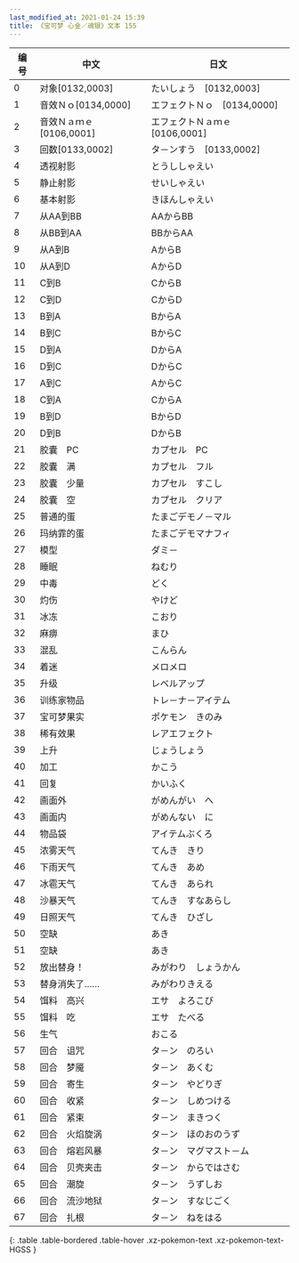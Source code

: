 ```yaml
---
last_modified_at: 2021-01-24 15:39
title: 《宝可梦 心金／魂银》文本 155
---
```

| 编号 | 中文 | 日文 |
| ---- | ---- | ---- |
| 0 | 对象[0132,0003] | たいしょう　[0132,0003] |
| 1 | 音效Ｎｏ[0134,0000] | エフェクトＮｏ　[0134,0000] |
| 2 | 音效Ｎａｍｅ[0106,0001] | エフェクトＮａｍｅ　[0106,0001] |
| 3 | 回数[0133,0002] | タ－ンすう　[0133,0002] |
| 4 | 透视射影 | とうししゃえい |
| 5 | 静止射影 | せいしゃえい |
| 6 | 基本射影 | きほんしゃえい |
| 7 | 从AA到BB | AAからBB |
| 8 | 从BB到AA | BBからAA |
| 9 | 从A到B | AからB |
| 10 | 从A到D | AからD |
| 11 | C到B | CからB |
| 12 | C到D | CからD |
| 13 | B到A | BからA |
| 14 | B到C | BからC |
| 15 | D到A | DからA |
| 16 | D到C | DからC |
| 17 | A到C | AからC |
| 18 | C到A | CからA |
| 19 | B到D | BからD |
| 20 | D到B | DからB |
| 21 | 胶囊　PC | カプセル　PC |
| 22 | 胶囊　满 | カプセル　フル |
| 23 | 胶囊　少量 | カプセル　すこし |
| 24 | 胶囊　空 | カプセル　クリア |
| 25 | 普通的蛋 | たまごデモノ－マル |
| 26 | 玛纳霏的蛋 | たまごデモマナフィ |
| 27 | 模型 | ダミ－ |
| 28 | 睡眠 | ねむり |
| 29 | 中毒 | どく |
| 30 | 灼伤 | やけど |
| 31 | 冰冻 | こおり |
| 32 | 麻痹 | まひ |
| 33 | 混乱 | こんらん |
| 34 | 着迷 | メロメロ |
| 35 | 升级 | レベルアップ |
| 36 | 训练家物品 | トレ－ナ－アイテム |
| 37 | 宝可梦果实 | ポケモン　きのみ |
| 38 | 稀有效果 | レアエフェクト |
| 39 | 上升 | じょうしょう |
| 40 | 加工 | かこう |
| 41 | 回复 | かいふく |
| 42 | 画面外 | がめんがい　へ |
| 43 | 画面内 | がめんない　に |
| 44 | 物品袋 | アイテムぶくろ |
| 45 | 浓雾天气 | てんき　きり |
| 46 | 下雨天气 | てんき　あめ |
| 47 | 冰雹天气 | てんき　あられ |
| 48 | 沙暴天气 | てんき　すなあらし |
| 49 | 日照天气 | てんき　ひざし |
| 50 | 空缺 | あき |
| 51 | 空缺 | あき |
| 52 | 放出替身！ | みがわり　しょうかん |
| 53 | 替身消失了…… | みがわりきえる |
| 54 | 饵料　高兴 | エサ　よろこび |
| 55 | 饵料　吃 | エサ　たべる |
| 56 | 生气 | おこる |
| 57 | 回合　诅咒 | タ－ン　のろい |
| 58 | 回合　梦魇 | タ－ン　あくむ |
| 59 | 回合　寄生 | タ－ン　やどりぎ |
| 60 | 回合　收紧 | タ－ン　しめつける |
| 61 | 回合　紧束 | タ－ン　まきつく |
| 62 | 回合　火焰旋涡 | タ－ン　ほのおのうず |
| 63 | 回合　熔岩风暴 | タ－ン　マグマスト－ム |
| 64 | 回合　贝壳夹击 | タ－ン　からではさむ |
| 65 | 回合　潮旋 | タ－ン　うずしお |
| 66 | 回合　流沙地狱 | タ－ン　すなじごく |
| 67 | 回合　扎根 | タ－ン　ねをはる |
{: .table .table-bordered .table-hover .xz-pokemon-text .xz-pokemon-text-HGSS }